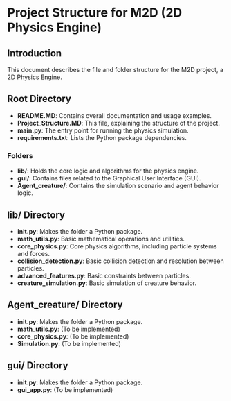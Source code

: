 
# Project Structure for M2D (2D Physics Engine)

## Introduction
This document describes the file and folder structure for the M2D project, a 2D Physics Engine.

## Root Directory
- **README.MD**: Contains overall documentation and usage examples.
- **Project_Structure.MD**: This file, explaining the structure of the project.
- **main.py**: The entry point for running the physics simulation.
- **requirements.txt**: Lists the Python package dependencies.

### Folders
- **lib/**: Holds the core logic and algorithms for the physics engine.
- **gui/**: Contains files related to the Graphical User Interface (GUI).
- **Agent_creature/**: Contains the simulation scenario and agent behavior logic.

## lib/ Directory
- **__init__.py**: Makes the folder a Python package.
- **math_utils.py**: Basic mathematical operations and utilities.
- **core_physics.py**: Core physics algorithms, including particle systems and forces.
- **collision_detection.py**: Basic collision detection and resolution between particles.
- **advanced_features.py**: Basic constraints between particles.
- **creature_simulation.py**: Basic simulation of creature behavior.

## Agent_creature/ Directory
- **__init__.py**: Makes the folder a Python package.
- **math_utils.py**: (To be implemented)
- **core_physics.py**: (To be implemented)
- **Simulation.py**: (To be implemented)

## gui/ Directory
- **__init__.py**: Makes the folder a Python package.
- **gui_app.py**: (To be implemented)
